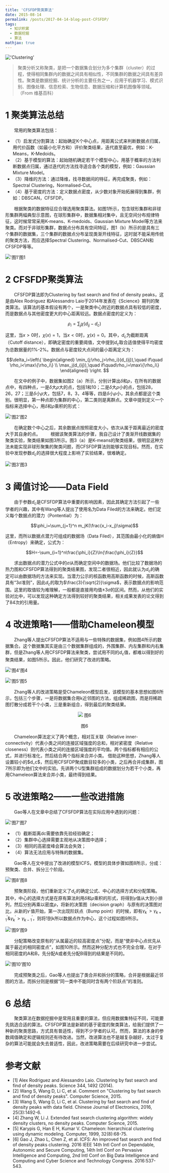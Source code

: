 ```yaml
---
title: 'CFSFDP聚类算法'
date: 2015-08-14
permalink: /posts/2017-04-14-blog-post-CFSFDP/
tags:
  - 知识积累
  - 数据挖掘
  - 算法
mathjax: true
---
```


!['Clustering'](\images\CFSFDP-Clustering.jpg)

>聚类分析又称聚类，是把一个数据集合划分为多个集群（cluster）的过程，使得相同集群内的数据之间具有相似性，不同集群的数据之间具有差异性。聚类是数据挖掘、统计分析的主要任务之一，应用于机器学习、模式识别、图像处理、信息检索、生物信息、数据压缩和计算机图像等领域。（From 维基百科）

# 1  聚类算法总结

&emsp;&emsp;常用的聚类算法包括：

* （1）启发式分割算法：起始确定K个中心点，用距离公式来判断数据点归属，用代价函数（如最小化平方和）评价聚类结果，迭代直至最优，例如：K-Means，K-Medoids。
* （2）基于模型的算法：起始随机确定若干个模型中心，用基于概率的方法判断数据点归属，通过迭代的方法找寻适合各个类的模型，例如：Gaussian Mixture Model。
* （3）降维的方法：通过降维，找寻数据间的特征，再完成聚类，例如：Spectral Clustering，Normalised-Cut。
* （4）基于密度的方法：定义数据点密度，从少数对象开始拓展得到集群，例如：DBSCAN，CFSFDP。
<!-- more -->
&emsp;&emsp;根据聚类的数据特征应合理选用聚类算法。如图1所示，包含球形集群和非球形集群两幅典型示意图，在球形集群中，数据集相对集中，且无空间分布规律特征，这时候常常采用K-means、K-medoids、Gaussian Mixture Model等方法来聚类。而对于非球形集群，数据点分布具有空间特征，图1（b）所示的是具有三个集群的数据集，三个集群的数据点分布呈现类渐开线特征，这时就不能采用传统的聚类方法，而应选择Spectral Clustering、Normalised-Cut、DBSCAN和CFSFDP等等。

!['图1'](\images\CFSFDP-图1.jpg)图1

# 2  CFSFDP聚类算法

&emsp;&emsp;CFSFDP算法即为Clustering by fast search and find of density peaks，这是由Alex Rodriguez 和Alessandro Laio于2014年发表在《Science》期刊的聚类算法。该算法的基本假设有两个，一是聚类中心附近的数据点具有较低的密度，而是数据点与其他密度更大的中心距离较远。数据点密度的定义为：

$$\rho_i=\sum_j\chi(d_{ij}-d_c)$$

这里，当$x>0$时，$\chi(x)=1$，当$x<0$时，$\chi(x)=0$。其中，$d_c$为截断距离（Cutoff distance），即确定密度的重要阈值，文中提到$d_c$取合适值使得平均密度为总数据量的1%-2%。数据点与密度较大点间的最小距离定义为：

$$\delta_i=\left\{
\begin{aligned}
\min_{j:\rho_j>\rho_i}(d_{ij}),\quad if\quad \rho_i<\max\{\rho_i\} \\
\max_j(d_{ij}),\quad if\quad\rho_i=\max\{\rho_i\}
\end{aligned}
\right.
$$

&emsp;&emsp;在文中的例子中，数据集如图2（a）所示，分别计算出$\delta$和$\rho$，在所有的数据点中，有四种点，一是$\delta$大$\rho$大的点，包括1和10；二是$\delta$大$\rho$小的点，包括28，26，27；三是$\delta$小$\rho$大，包括7，8，3，4等等，四是$\delta$小$\rho$小，其余点都是这个类别。很明显，第一种点即为集群的中心，第二类则是离群点。文章中提到定义一个指标来选择中心，用$\delta$和$\rho$乘积的形式：

!['图2'](\images\CFSFDP-图2.jpg)图2

&emsp;&emsp;在确定数个中心之后，其余数据点按照密度大小，依次从属于距离最近的密度大于其自身的点。
&emsp;&emsp;根据该聚类算法的步骤，我自己设计了类渐开线数据集的聚类实验，聚类结果如图3所示。图3（a）是K-means的聚类结果，很明显这种方法未能实现非球形聚集的聚类问题，而CFSFDP算法则能够实现目标。然而，在实验中发现参数$d_c$的选择很大程度上影响了实验结果，很难确定。 

!['图3'](\images\CFSFDP-图3.jpg)图3

# 3  阈值讨论——Data Field

&emsp;&emsp;由于参数$d_c$是CFSFDP算法中重要的影响因素，因此其确定方法引起了一些学者的兴趣，其中有Wang等人提出了使用名为Data Filed的方法来确定。他们定义每个数据点的潜力（Pontential）为：

$$\phi_i=\sum_{j=1}^n m_jK(\frac{x_i-x_j}\sigma)$$

这里，而所以数据点潜力可组成的数据场（Data Filed），其范围由最小化的熵值H（Entropy）来确定，公式为：

$$H=-\sum_{i=1}^n\frac{\phi_i}{Z}\ln{\frac{\phi_i}{Z}}$$

&emsp;&emsp;求出数据点的潜力公式中的$\sigma$从而确定空间中的数据场。他们比较了数据场的热力图和CFSFDP算法得到的聚类结果图，发现二者很相近，因此就认为$d_c$的确定可以由数据场的方法来实现。当潜力公示的核函数用高斯函数的时候，高斯函数具有“3$\sigma$准则”，因此$d_c$的取为$\frac{3}{\sqrt{2}}\sigma$，表示数据点的影响范围。这里的取值较为难理解，一般都是直接用均值$\pm3\sigma$的区间。然而，从他们的实验对比中，可以发现这种确定方法得到较好的聚类结果，相关成果发表的论文得到了84次的引用量。

# 4  改进策略1——借助Chameleon模型

&emsp;&emsp;Zhang等人提出CFSFDP算法不适用与一些特殊的数据集，例如图4所示的数据集合。这个数据集其实是由三个数据集群组成的，外围集群、内左集群和内右集群，但是Zhang等人用CFSFDP算法来聚类，尝试用不同的$d_c$值，都难以得到好的聚类结果，如图5所示。因此，他们研究了改进的策略。

!['图4'](\images\CFSFDP-图4.jpg)图4

!['图5'](\images\CFSFDP-图5.jpg)图5

&emsp;&emsp;Zhang等人的改进策略是受Chameleon模型启发，该模型的基本思想如图6所示，包括三个步骤，一是将数据集合用k近邻图的方法，组成稀疏图，而是将稀疏图打散分成若干个小类，三是重新组合，得到最后的聚类结果。
<div align=center>
<img src="..\images\CFSFDP-图6.jpg" /> 图6
<p>图6</p>  
</div>
&emsp;&emsp;Chameleon算法定义了两个概念，相对互关联（Relative inner-connectivity）代表小类之间的连接区域强度的总和，相对紧密度（Relative closeness）则代表小类之间的连接区域强度的平均值。两个指标都有相应的公式，并进行标准化，然后结合两个指标来合并小类。
借助这种思想，Zhang等人设置较小的$d_c$，然后用CFSFDP聚成数目较多的小类，之后再合并成集群，图7所示即为他们文中的实验。先讲两个U型集群组成的数据划分为若干个小类，再用Chameleon算法来合并小类，最终得到结果。

# 5  改进策略2——一些改进措施

&emsp;&emsp;Gao等人在文章中总结了CFSFDP算法在实际应用中遇到的问题：

!['图7'](\images\CFSFDP-图7.jpg)图7

* （1）截断距离dc需要依靠先验经验确定；
* （2）集群中心选择需要主观地从决策图中选择；
* （3）相同的高密度峰会算法会失效；
* （4）算法无法应用与特殊的数据集。

&emsp;&emsp;Gao等人在文中提出了改进的模型ICFS，模型的具体步骤如图8所示，分成：预聚类、合并、拆分三个阶段。

!['图8'](\images\CFSFDP-图8.jpg)图8

&emsp;&emsp;预聚类阶段，他们重新定义了$d_c$的确定公式、中心的选择方式和分配策略。其中，中心的选择方式是在原有算法利用$\delta$和$\rho$乘积的形式，将得到$\gamma$值从大到小排列，然后分别再乘以密度$\rho$，将新的决策图（decision graph）与原有的决策图对比，从新的$\gamma^\prime$值开始，第一次出现阶跃点（Bump point）的时候，即有$\gamma_k^\prime>\gamma_{k+1}^\prime\&\gamma_k^\prime>\gamma_{k-1}^\prime$，则将1到k所以数据点作为中心，这个过程如图9所示。

!['图9'](\images\CFSFDP-图9.jpg)图9

&emsp;&emsp;分配策略改变原有的“从属最近的较高密度点”分配，而是“使非中心点优先从属于最近的相同密度点”，如图10所示。然而这种分配方式也不完全合理，在对于相同密度的A和B，先分配A或者先分配B得到的结果是不同的。

!['图10'](\images\CFSFDP-图10.jpg)图10

&emsp;&emsp;完成预聚类之后，Gao等人也提出了类合并和拆分的策略，合并是根据最近邻图的方法，而拆分则是根据“同一类中不能同时含有两个阶跃点”的准则。

# 6  总结
&emsp;&emsp;聚类算法在数据挖掘中是常用且重要的算法，但应用数据集特征不同，可能要先挑选合适的算法。CFSFDP算法是新颖的基于密度的聚类算法，给我们提供了一种新的聚类思路，方式具有普适性，得到不少学者的认可。然而，算法的本身的参数阈值确定和逻辑规则还有待改进。当然，改进算法也不是越复杂越好，太过于复杂的算法可能就会失去普适性，因此，改进策略需要在后续研究中进一步尝试。

# 参考文献
* [1] Alex Rodriguez and Alessandro Laio. Clustering by fast search and find of density peaks. Science 344, 1492 (2014).
* [2] Wang S, Wang D, Li C, et al. Comment on "Clustering by fast search and find of density peaks". Computer Science, 2015.
* [3] Wang S, Wang D, Li C, et al. Clustering by fast search and find of density peaks with data field. Chinese Journal of Electronics, 2016, 25(3):1492-6.
* [4] Zhang W, Li J. Extended fast search clustering algorithm: widely density clusters, no density peaks. Computer Science, 2015.
* [5] Karypis G, Han E H, Kumar V. Chameleon: hierarchical clustering using dynamic modeling. Computer, 1999, 32(8):68-75.
* [6] Gao J, Zhao L, Chen Z, et al. ICFS: An improved fast search and find of density peaks clustering. 2016 IEEE 14th Intl Conf on Dependable, Autonomic and Secure Computing, 14th Intl Conf on Pervasive Intelligence and Computing, 2nd Intl Conf on Big Data Intelligence and Computing and Cyber Science and Technology Congress. 2016:537-543.
